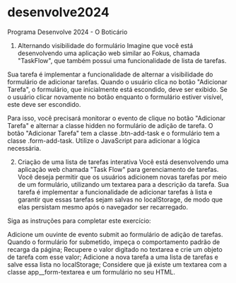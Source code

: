 # desenvolve2024
Programa Desenvolve 2024 - O Boticário

1) Alternando visibilidade do formulário
Imagine que você está desenvolvendo uma aplicação web similar ao Fokus, chamada "TaskFlow", que também possui uma funcionalidade de lista de tarefas.

Sua tarefa é implementar a funcionalidade de alternar a visibilidade do formulário de adicionar tarefas. Quando o usuário clica no botão "Adicionar Tarefa", o formulário, que inicialmente está escondido, deve ser exibido. Se o usuário clicar novamente no botão enquanto o formulário estiver visível, este deve ser escondido.

Para isso, você precisará monitorar o evento de clique no botão "Adicionar Tarefa" e alternar a classe hidden no formulário de adição de tarefa. O botão "Adicionar Tarefa" tem a classe .btn-add-task e o formulário tem a classe .form-add-task. Utilize o JavaScript para adicionar a lógica necessária.

2) Criação de uma lista de tarefas interativa
Você está desenvolvendo uma aplicação web chamada "Task Flow" para gerenciamento de tarefas. Você deseja permitir que os usuários adicionem novas tarefas por meio de um formulário, utilizando um textarea para a descrição da tarefa. Sua tarefa é implementar a funcionalidade de adicionar tarefas à lista e garantir que essas tarefas sejam salvas no localStorage, de modo que elas persistam mesmo após o navegador ser recarregado.

Siga as instruções para completar este exercício:

Adicione um ouvinte de evento submit ao formulário de adição de tarefas. Quando o formulário for submetido, impeça o comportamento padrão de recarga da página;
Recupere o valor digitado no textarea e crie um objeto de tarefa com esse valor;
Adicione a nova tarefa a uma lista de tarefas e salve essa lista no localStorage;
Considere que já existe um textarea com a classe app__form-textarea e um formulário no seu HTML.
